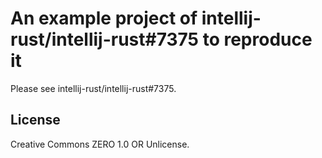 # An example project of intellij-rust/intellij-rust#7375 to reproduce it

Please see intellij-rust/intellij-rust#7375.

## License
Creative Commons ZERO 1.0 OR Unlicense.

